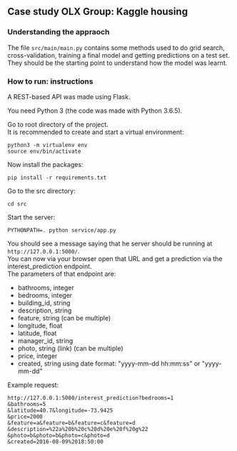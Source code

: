## Case study OLX Group: Kaggle housing

### Understanding the appraoch
The file `src/main/main.py` contains some methods used to do grid search, cross-validation, training a final model and getting predictions on a test set. They should be the starting point to understand how the model was learnt.

### How to run: instructions

A REST-based API was made using Flask.

You need Python 3 (the code was made with Python 3.6.5).

Go to root directory of the project.  
It is recommended to create and start a virtual environment:  
```
python3 -m virtualenv env
source env/bin/activate  
```
Now install the packages:  
```
pip install -r requirements.txt
```
Go to the src directory:  
```
cd src
```
Start the server:  
```
PYTHONPATH=. python service/app.py
```
You should see a message saying that he server should be running at  `http://127.0.0.1:5000/`.  
You can now via your browser open that URL and get a prediction via the
interest_prediction endpoint.  
The parameters of that endpoint are:  
* bathrooms, integer
* bedrooms, integer
* building_id, string
* description, string
* feature, string (can be multiple)
* longitude, float
* latitude, float
* manager_id, string
* photo, string (link) (can be multiple)
* price, integer
* created, string using date format: "yyyy-mm-dd hh:mm:ss" or "yyyy-mm-dd"  

Example request:
```
http://127.0.0.1:5000/interest_prediction?bedrooms=1
&bathrooms=5
&latitude=40.7&longitude=-73.9425
&price=2000
&feature=a&feature=b&feature=c&feature=d
&description=%22a%20b%20c%20d%20e%20f%20g%22
&photo=b&photo=b&photo=c&photo=d
&created=2016-08-09%2018:50:00  
```
